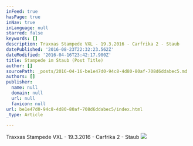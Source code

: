 ```yaml
---
inFeed: true
hasPage: true
inNav: true
inLanguage: null
starred: false
keywords: []
description: Traxxas Stampede VXL - 19.3.2016 - Carfrika 2 - Staub
datePublished: '2016-08-23T22:32:23.562Z'
dateModified: '2016-04-16T23:42:17.900Z'
title: Stampede im Staub (Post Title)
author: []
sourcePath: _posts/2016-04-16-be1e47d0-94c8-4d80-80af-708d6ddabec5.md
authors: []
publisher:
  name: null
  domain: null
  url: null
  favicon: null
url: be1e47d0-94c8-4d80-80af-708d6ddabec5/index.html
_type: Article

---
```

Traxxas Stampede VXL - 19.3.2016 - Carfrika 2 - Staub
![](https://the-grid-user-content.s3-us-west-2.amazonaws.com/b216abaa-cfc9-4842-8b2c-c0aa66646f91.jpg)
